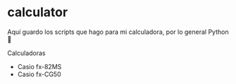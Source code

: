 # calculator
Aquí guardo los scripts que hago para mi calculadora, por lo general Python 🤫

Calculadoras 
+ Casio fx-82MS
+ Casio fx-CG50
